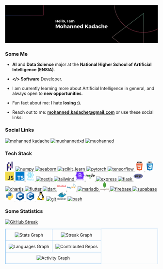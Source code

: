 <img src="Github_banner.png">

### Some Me

* **AI** and **Data Science** major at the **National Higher School of Artificial Intelligence (ENSIA)**.<br>

* **</> Software** Developer.<br>

* I am currently learning more about Artificial Intelligence in general, and always open to **new opportunities**.<br>

* Fun fact about me: I hate **losing :)**.

* Reach out to me: **mohanned.kadache@gmail.com** or use these social links:

### Social Links

<p align="left">
<a href="https://www.linkedin.com/in/mohanned-kadache-a11ab8246/" target="blank"><img align="center" src="https://raw.githubusercontent.com/maurodesouza/profile-readme-generator/master/src/assets/icons/social/linkedin/default.svg" alt="mohanned kadache" height="30" width="30" /></a>
<a href="https://kaggle.com/muohannedxd" target="blank"><img align="center" src="https://raw.githubusercontent.com/rahuldkjain/github-profile-readme-generator/master/src/images/icons/Social/kaggle.svg" alt="muohannedxd" height="30" width="30" /></a>
<a href="https://instagram.com/muohanned" target="blank"><img align="center" src="https://raw.githubusercontent.com/rahuldkjain/github-profile-readme-generator/master/src/images/icons/Social/instagram.svg" alt="muohanned" height="30" width="30" /></a>
</p>

### Tech Stack

<p align="left">

<a href="https://pandas.pydata.org/" target="_blank" rel="noreferrer"> <img src="https://raw.githubusercontent.com/devicons/devicon/2ae2a900d2f041da66e950e4d48052658d850630/icons/pandas/pandas-original.svg" alt="pandas" width="30" height="30"/> </a>
<a href="https://numpy.org/" target="_blank" rel="noreferrer"> <img src="https://www.vectorlogo.zone/logos/numpy/numpy-icon.svg" alt="numpy" width="30" height="30"/> </a>
<a href="https://seaborn.pydata.org/" target="_blank" rel="noreferrer"> <img src="https://seaborn.pydata.org/_images/logo-mark-lightbg.svg" alt="seaborn" width="30" height="30"/> </a>
<a href="https://scikit-learn.org/" target="_blank" rel="noreferrer"> <img src="https://upload.wikimedia.org/wikipedia/commons/0/05/Scikit_learn_logo_small.svg" alt="scikit_learn" width="30" height="30"/> </a>
<a href="https://pytorch.org/" target="_blank" rel="noreferrer"> <img src="https://www.vectorlogo.zone/logos/pytorch/pytorch-icon.svg" alt="pytorch" width="30" height="30"/> </a>
<a href="https://www.tensorflow.org" target="_blank" rel="noreferrer"> <img src="https://www.vectorlogo.zone/logos/tensorflow/tensorflow-icon.svg" alt="tensorflow" width="30" height="30"/> </a>
<a href="https://www.w3.org/html/" target="_blank" rel="noreferrer"> <img src="https://raw.githubusercontent.com/devicons/devicon/master/icons/html5/html5-original-wordmark.svg" alt="html5" width="30" height="30"/> </a>
<a href="https://www.w3schools.com/css/" target="_blank" rel="noreferrer"> <img src="https://raw.githubusercontent.com/devicons/devicon/master/icons/css3/css3-original-wordmark.svg" alt="css3" width="30" height="30"/> </a>
<a href="https://developer.mozilla.org/en-US/docs/Web/JavaScript" target="_blank" rel="noreferrer"> <img src="https://raw.githubusercontent.com/devicons/devicon/master/icons/javascript/javascript-original.svg" alt="javascript" width="30" height="30"/> </a>
<a href="https://www.typescriptlang.org/" target="_blank" rel="noreferrer"> <img src="https://raw.githubusercontent.com/devicons/devicon/master/icons/typescript/typescript-original.svg" alt="typescript" width="30" height="30"/> </a>
<a href="https://reactjs.org/" target="_blank" rel="noreferrer"> <img src="https://raw.githubusercontent.com/devicons/devicon/master/icons/react/react-original-wordmark.svg" alt="react" width="30" height="30"/> </a>
<a href="https://nextjs.org/" target="_blank" rel="noreferrer"> <img src="https://cdn.worldvectorlogo.com/logos/nextjs-2.svg" alt="nextjs" width="30" height="30"/> </a>
<a href="https://tailwindcss.com/" target="_blank" rel="noreferrer"> <img src="https://www.vectorlogo.zone/logos/tailwindcss/tailwindcss-icon.svg" alt="tailwind" width="30" height="30"/> </a>
<a href="https://getbootstrap.com" target="_blank" rel="noreferrer"> <img src="https://raw.githubusercontent.com/devicons/devicon/master/icons/bootstrap/bootstrap-plain-wordmark.svg" alt="bootstrap" width="30" height="30"/> </a>
<a href="https://nodejs.org" target="_blank" rel="noreferrer"> <img src="https://raw.githubusercontent.com/devicons/devicon/master/icons/nodejs/nodejs-original-wordmark.svg" alt="nodejs" width="30" height="30"/> </a>
<a href="https://expressjs.com" target="_blank" rel="noreferrer"> <img src="https://www.vectorlogo.zone/logos/expressjs/expressjs-icon.svg" alt="express" width="30" height="30"/> </a>
<a href="https://flask.palletsprojects.com/en/3.0.x/" target="_blank" rel="noreferrer"> <img src="https://www.vectorlogo.zone/logos/palletsprojects_flask/palletsprojects_flask-ar21.svg" alt="flask" width="30" height="30"/> </a>
<a href="https://www.php.net" target="_blank" rel="noreferrer"> <img src="https://raw.githubusercontent.com/devicons/devicon/master/icons/php/php-original.svg" alt="php" width="30" height="30"/> </a>
<a href="https://www.chartjs.org" target="_blank" rel="noreferrer"> <img src="https://www.chartjs.org/media/logo-title.svg" alt="chartjs" width="30" height="30"/> </a>
<a href="https://flutter.dev" target="_blank" rel="noreferrer"> <img src="https://www.vectorlogo.zone/logos/flutterio/flutterio-icon.svg" alt="flutter" width="30" height="30"/> </a>
<a href="https://dart.dev" target="_blank" rel="noreferrer"> <img src="https://www.vectorlogo.zone/logos/dartlang/dartlang-icon.svg" alt="dart" width="30" height="30"/> </a>
<a href="https://www.oracle.com/" target="_blank" rel="noreferrer"> <img src="https://raw.githubusercontent.com/devicons/devicon/master/icons/oracle/oracle-original.svg" alt="oracle" width="30" height="30"/> </a>
<a href="https://www.mysql.com/" target="_blank" rel="noreferrer"> <img src="https://raw.githubusercontent.com/devicons/devicon/master/icons/mysql/mysql-original-wordmark.svg" alt="mysql" width="30" height="30"/> </a>
<a href="https://mariadb.org/" target="_blank" rel="noreferrer"> <img src="https://www.vectorlogo.zone/logos/mariadb/mariadb-icon.svg" alt="mariadb" width="30" height="30"/> </a>
<a href="https://www.mongodb.com/" target="_blank" rel="noreferrer"> <img src="https://raw.githubusercontent.com/devicons/devicon/master/icons/mongodb/mongodb-original-wordmark.svg" alt="mongodb" width="30" height="30"/> </a>
<a href="https://firebase.google.com/" target="_blank" rel="noreferrer"> <img src="https://www.vectorlogo.zone/logos/firebase/firebase-icon.svg" alt="firebase" width="30" height="30"/> </a>
<a href="https://supabase.com/" target="_blank" rel="noreferrer"> <img src="https://www.vectorlogo.zone/logos/supabase/supabase-icon.svg" alt="supabase" width="30" height="30"/> </a>
<a href="https://www.python.org" target="_blank" rel="noreferrer"> <img src="https://raw.githubusercontent.com/devicons/devicon/master/icons/python/python-original.svg" alt="python" width="30" height="30"/> </a>
<a href="https://www.w3schools.com/cpp/" target="_blank" rel="noreferrer"> <img src="https://raw.githubusercontent.com/devicons/devicon/master/icons/cplusplus/cplusplus-original.svg" alt="cplusplus" width="30" height="30"/> </a>
<a href="https://www.cprogramming.com/" target="_blank" rel="noreferrer"> <img src="https://raw.githubusercontent.com/devicons/devicon/master/icons/c/c-original.svg" alt="c" width="30" height="30"/> </a>
<a href="https://www.linux.org/" target="_blank" rel="noreferrer"> <img src="https://raw.githubusercontent.com/devicons/devicon/master/icons/linux/linux-original.svg" alt="linux" width="30" height="30"/> </a>
<a href="https://git-scm.com/" target="_blank" rel="noreferrer"> <img src="https://www.vectorlogo.zone/logos/git-scm/git-scm-icon.svg" alt="git" width="30" height="30"/> </a>
<a href="https://www.docker.com/" target="_blank" rel="noreferrer"> <img src="https://raw.githubusercontent.com/devicons/devicon/master/icons/docker/docker-original-wordmark.svg" alt="docker" width="30" height="30"/> </a>
<a href="https://www.gnu.org/software/bash/" target="_blank" rel="noreferrer"> <img src="https://www.vectorlogo.zone/logos/gnu_bash/gnu_bash-icon.svg" alt="bash" width="30" height="30"/> </a>

</p>

### Some Statistics

[![GitHub Streak](https://streak-stats.demolab.com/?user=muohannedxd&theme=dark)](https://git.io/streak-stats)

<table align="center" style="border-collapse: collapse; border: 1px solid #A1CDF2;">
  <tr>
    <td align="center" style="padding: 10px; border: 1px solid #A1CDF2;">
      <img src="https://github-readme-stats.vercel.app/api?username=muohannedxd&hide_title=true&hide_rank=false&show_icons=true&include_all_commits=true&count_private=true&disable_animations=false&theme=material-palenight&locale=en&hide_border=true&order=1&custom_title=Statistics" width="360" alt="Stats Graph" />
    </td>
    <td align="center" style="padding: 10px; border: 1px solid #A1CDF2;">
      <img src="https://streak-stats.demolab.com?user=muohannedxd&locale=en&mode=daily&theme=material-palenight&hide_border=true&border_radius=5&order=3" width="360" alt="Streak Graph" />
    </td>
  </tr>
  <tr>
    <td align="center" style="padding: 10px; border: 1px solid #A1CDF2;">
      <img src="https://github-readme-stats.vercel.app/api/top-langs?username=muohannedxd&locale=en&hide_title=false&layout=compact&langs_count=6&theme=material-palenight&hide_border=true&order=2&custom_title=I%20mostly%20use&hide=jupyter%20notebook" width="360" alt="Languages Graph" />
    </td>
    <td align="center" style="padding: 10px; border: 1px solid #A1CDF2;">
      <img src="https://github-contributor-stats.vercel.app/api?username=muohannedxd&limit=5&custom_title=Contribution%20Repos&theme=material-palenight&combine_all_yearly_contributions=true&hide_border=true" width="360" alt="Contributed Repos" />
    </td>
  </tr>
  <tr>
    <td colspan="2" align="center" style="padding: 10px; border: 1px solid #A1CDF2;">
      <img src="https://github-readme-activity-graph.vercel.app/graph?username=muohannedxd&radius=16&theme=material-palenight&area=true&order=5&custom_title=Contribution%20Graph&hide_border=true" width="740" alt="Activity Graph" />
    </td>
  </tr>
</table>

  
</div>

###
